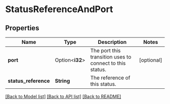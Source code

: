# StatusReferenceAndPort

## Properties

Name | Type | Description | Notes
------------ | ------------- | ------------- | -------------
**port** | Option<**i32**> | The port this transition uses to connect to this status. | [optional]
**status_reference** | **String** | The reference of this status. | 

[[Back to Model list]](../README.md#documentation-for-models) [[Back to API list]](../README.md#documentation-for-api-endpoints) [[Back to README]](../README.md)


